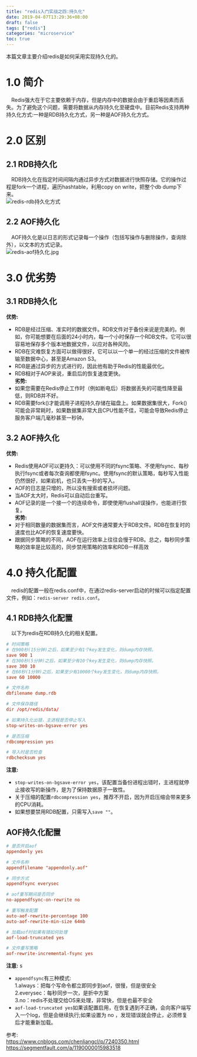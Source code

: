 ```yaml
---
title: "redis入门实战之四:持久化"
date: 2019-04-07T13:29:36+08:00
draft: false
tags: ["redis"]
categories: "microservice"
toc: true
---
```


本篇文章主要介绍redis是如何采用实现持久化的。

# 1.0 简介
&emsp;Redis强大在于它主要依赖于内存，但是内存中的数据会由于重启等因素而丢失。为了避免这个问题，需要将数据从内存持久化至硬盘中。目前Redis支持两种持久化方式:一种是RDB持久化方式，另一种是AOF持久化方式。

# 2.0 区别
## 2.1 RDB持久化
&emsp;RDB持久化在指定时间间隔内通过异步方式对数据进行快照存储。它的操作过程是fork一个进程，遍历hashtable，利用copy on write，把整个db dump下来。  
![redis-rdb持久化方式](../images/redis/redis-rdb.jpg)
## 2.2 AOF持久化
&emsp;AOF持久化是以日志的形式记录每一个操作（包括写操作与删除操作，查询除外），以文本的方式记录。  
![redis-aof持久化.jpg](../images/redis/redis-aof持久化.jpg)

# 3.0 优劣势
## 3.1 RDB持久化
**优势:**  
- RDB是经过压缩、准实时的数据文件。RDB文件对于备份来说是完美的。例如，你可能想要在后面的24小时内，每一个小时保存一个RDB文件。它可以很容易地保存多个版本地数据文件，以应对各种风险。  
- RDB在灾难恢复方面可以做得很好，它可以以一个单一的经过压缩的文件被传输至数据中心，甚至是Amazon S3。  
- RDB是通过异步的方式进行的，因此他有助于Redis的性能最优化。  
- RDB相对于AOP来说，重启后的恢复速度更快。  
**劣势:**  
- 如果您需要在Redis停止工作时（例如断电后）将数据丢失的可能性降至最低，则RDB并不好。    
- RDB需要fork()才能调用子进程持久存储在磁盘上。如果数据集很大，Fork()可能会非常耗时，如果数据集非常大且CPU性能不佳，可能会导致Redis停止服务客户端几毫秒甚至一秒钟。 

## 3.2 AOF持久化
**优势:**  
- Redis使用AOF可以更持久：可以使用不同的fsync策略、不使用fsync、每秒执行fsync或者每次查询都使用fsync。使用fsync的默认策略，每秒写入性能仍然很好，如果宕机，也只丢失一秒的写入。    
- AOF的日志是只增的，所以没有搜索或者损坏问题。    
- 当AOF太大时，Redis可以自动后台重写。  
- AOF记录的是一个接一个的连续命令，即使使用flushall误操作，也能进行恢复。  
**劣势:**  
- 对于相同数量的数据集而言，AOF文件通常要大于RDB文件。RDB在恢复时的速度也比AOF的恢复速度要快。  
- 跟据同步策略的不同，AOF在运行效率上往往会慢于RDB。总之，每秒同步策略的效率是比较高的，同步禁用策略的效率和RDB一样高效

# 4.0 持久化配置
&emsp;redis的配置一般在redis.conf中，在通过redis-server启动的时候可以指定配置文件，例如：`redis-server redis.conf`。
## 4.1 RDB持久化配置
&emsp;以下为redis在RDB持久化的相关配置。
```conf
# 时间策略
# 在900秒(15分钟)之后，如果至少有1个key发生变化，则dump内存快照。
save 900 1
# 在300秒(5分钟)之后，如果至少有10个key发生变化，则dump内存快照。
save 300 10
# 在60秒(1分钟)之后，如果至少有10000个key发生变化，则dump内存快照。
save 60 10000

# 文件名称
dbfilename dump.rdb

# 文件保存路径
dir /opt/redis/data/

# 如果持久化出错，主进程是否停止写入
stop-writes-on-bgsave-error yes

# 是否压缩
rdbcompression yes

# 导入时是否检查
rdbchecksum yes
```
**注意:**  
- `stop-writes-on-bgsave-error yes`，该配置当备份进程出错时，主进程就停止接收写的新操作，是为了保持数据原子一致性。  
- 关于压缩的配置`rdbcompression yes`，推荐不开启，因为开启压缩会带来更多的CPU消耗。  
- 如果想要禁用RDB配置，只需写入`save ""`。  

## AOF持久化配置
```conf
# 是否开启aof
appendonly yes

# 文件名称
appendfilename "appendonly.aof"

# 同步方式
appendfsync everysec

# aof重写期间是否同步
no-appendfsync-on-rewrite no

# 重写触发配置
auto-aof-rewrite-percentage 100
auto-aof-rewrite-min-size 64mb

# 加载aof时如果有错如何处理
aof-load-truncated yes

# 文件重写策略
aof-rewrite-incremental-fsync yes
```
**注意:**  s
- `appendfsync`有三种模式:  
1.always：把每个写命令都立即同步到aof，很慢，但是很安全   
2.everysec：每秒同步一次，是折中方案    
3.no：redis不处理交给OS来处理，非常快，但是也最不安全  
- `aof-load-truncated yes`如果该配置启用，在恢复遇到不正确，会向客户端写入一个log，但是会继续执行;如果设置为 no ，发现错误就会停止，必须修复后才能重新加载。  

参考:  
https://www.cnblogs.com/chenliangcl/p/7240350.html
https://segmentfault.com/a/1190000015983518
